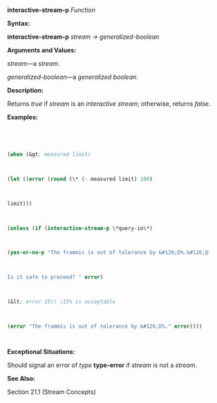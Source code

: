 **interactive-stream-p** *Function* 



**Syntax:** 



**interactive-stream-p** *stream → generalized-boolean* 



**Arguments and Values:** 



*stream*—a *stream*. 



*generalized-boolean*—a *generalized boolean*. 



**Description:** 



Returns *true* if *stream* is an *interactive stream*; otherwise, returns *false*. 



**Examples:**
```lisp
 



(when (&gt; measured limit) 



(let ((error (round (\* (- measured limit) 100) 



limit))) 



(unless (if (interactive-stream-p \*query-io\*) 



(yes-or-no-p "The frammis is out of tolerance by &#126;D%.&#126;@ 



Is it safe to proceed? " error) 



(&lt; error 15)) ;15% is acceptable 



(error "The frammis is out of tolerance by &#126;D%." error)))) 




```
**Exceptional Situations:** 



Should signal an error of *type* **type-error** if *stream* is not a *stream*. 



**See Also:** 



Section 21.1 (Stream Concepts) 



